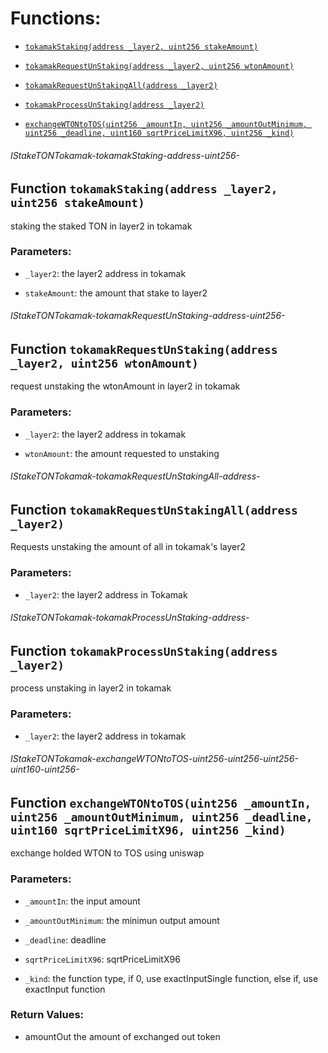 # Functions:

- [`tokamakStaking(address _layer2, uint256 stakeAmount)`](#IStakeTONTokamak-tokamakStaking-address-uint256-)

- [`tokamakRequestUnStaking(address _layer2, uint256 wtonAmount)`](#IStakeTONTokamak-tokamakRequestUnStaking-address-uint256-)

- [`tokamakRequestUnStakingAll(address _layer2)`](#IStakeTONTokamak-tokamakRequestUnStakingAll-address-)

- [`tokamakProcessUnStaking(address _layer2)`](#IStakeTONTokamak-tokamakProcessUnStaking-address-)

- [`exchangeWTONtoTOS(uint256 _amountIn, uint256 _amountOutMinimum, uint256 _deadline, uint160 sqrtPriceLimitX96, uint256 _kind)`](#IStakeTONTokamak-exchangeWTONtoTOS-uint256-uint256-uint256-uint160-uint256-)

###### IStakeTONTokamak-tokamakStaking-address-uint256-

## Function `tokamakStaking(address _layer2, uint256 stakeAmount)`

 staking the staked TON in layer2 in tokamak

### Parameters:

- `_layer2`: the layer2 address in tokamak

- `stakeAmount`: the amount that stake to layer2

###### IStakeTONTokamak-tokamakRequestUnStaking-address-uint256-

## Function `tokamakRequestUnStaking(address _layer2, uint256 wtonAmount)`

 request unstaking the wtonAmount in layer2 in tokamak

### Parameters:

- `_layer2`: the layer2 address in tokamak

- `wtonAmount`: the amount requested to unstaking

###### IStakeTONTokamak-tokamakRequestUnStakingAll-address-

## Function `tokamakRequestUnStakingAll(address _layer2)`

Requests unstaking the amount of all  in tokamak's layer2

### Parameters:

- `_layer2`: the layer2 address in Tokamak

###### IStakeTONTokamak-tokamakProcessUnStaking-address-

## Function `tokamakProcessUnStaking(address _layer2)`

process unstaking in layer2 in tokamak

### Parameters:

- `_layer2`: the layer2 address in tokamak

###### IStakeTONTokamak-exchangeWTONtoTOS-uint256-uint256-uint256-uint160-uint256-

## Function `exchangeWTONtoTOS(uint256 _amountIn, uint256 _amountOutMinimum, uint256 _deadline, uint160 sqrtPriceLimitX96, uint256 _kind)`

exchange holded WTON to TOS using uniswap

### Parameters:

- `_amountIn`: the input amount

- `_amountOutMinimum`: the minimun output amount

- `_deadline`: deadline

- `sqrtPriceLimitX96`: sqrtPriceLimitX96

- `_kind`: the function type, if 0, use exactInputSingle function, else if, use exactInput function

### Return Values:

- amountOut the amount of exchanged out token

